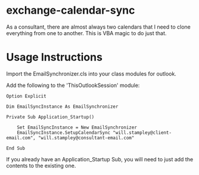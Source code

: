 # exchange-calendar-sync
As a consultant, there are almost always two calendars that I need to clone everything from one to another. This is VBA magic to do just that.

# Usage Instructions

Import the EmailSynchronizer.cls into your class modules for outlook.

Add the following to the 'ThisOutlookSession' module:

```
Option Explicit

Dim EmailSyncInstance As EmailSynchronizer

Private Sub Application_Startup()

    Set EmailSyncInstance = New EmailSynchronizer
    EmailSyncInstance.SetupCalendarSync "will.stampley@client-email.com", "will.stampley@consultant-email.com"

End Sub
```

If you already have an Application_Startup Sub, you will need to just add the contents to the existing one.

